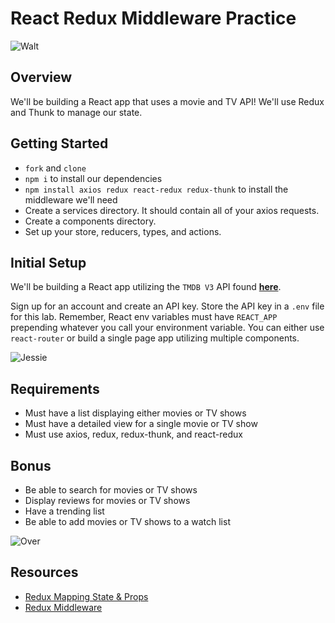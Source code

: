 # React Redux Middleware Practice

![Walt](https://external-content.duckduckgo.com/iu/?u=https%3A%2F%2Fmedia.giphy.com%2Fmedia%2FR3S6MfUoKvBVS%2Fgiphy.gif&f=1&nofb=1)

## Overview
We'll be building a  React app that uses a movie and TV API!  We'll use Redux and Thunk to manage our state.

## Getting Started
- `fork` and `clone`
- `npm i` to install our dependencies
- `npm install axios redux react-redux redux-thunk` to install the middleware we'll need
- Create a services directory. It should contain all of your axios requests.
- Create a components directory.
- Set up your store, reducers, types, and actions.

## Initial Setup
We'll be building a React app utilizing the `TMDB V3` API found **[here](https://developers.themoviedb.org/3/getting-started/introduction)**.

Sign up for an account and create an API key. Store the API key in a `.env` file for this lab. Remember, React env variables must have `REACT_APP` prepending whatever you call your environment variable. You can either use `react-router` or build a single page app utilizing multiple components.

![Jessie](https://external-content.duckduckgo.com/iu/?u=https%3A%2F%2Fmedia.giphy.com%2Fmedia%2FBfPDcJAwbSeyc%2Fgiphy.gif&f=1&nofb=1)

## Requirements
- Must have a list displaying either movies or TV shows
- Must have a detailed view for a single movie or TV show
- Must use axios, redux, redux-thunk, and react-redux

## Bonus
- Be able to search for movies or TV shows
- Display reviews for movies or TV shows
- Have a trending list
- Be able to add movies or TV shows to a watch list

![Over](https://external-content.duckduckgo.com/iu/?u=https%3A%2F%2Fmedia.giphy.com%2Fmedia%2Ft8QSeqwoy0Ol2%2Fgiphy.gif&f=1&nofb=1)

## Resources
- [Redux Mapping State & Props](https://github.com/SEI-R-1-25/u4_lesson_mapping_state_props)
- [Redux Middleware](https://github.com/SEI-R-1-25/u4_lesson_redux_middleware)
